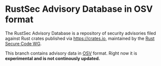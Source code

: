 # RustSec Advisory Database in OSV format

The RustSec Advisory Database is a repository of security advisories filed
against Rust crates published via https://crates.io, maintained by the 
[Rust Secure Code WG](https://github.com/rust-secure-code/wg).

This branch contains advisory data in [OSV](https://github.com/google/osv) format.
Right now it is **experimental and is not continously updated.**
